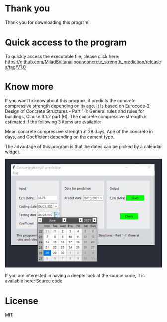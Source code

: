 # Thank you

Thank you for downloading this program!

# Quick access to the program

To quickly access the executable file, please click here: https://github.com/MiladSoltanalipour/concrete_strength_prediction/releases/tag/V1.0

# Know more

If you want to know about this program, it predicts the concrete compressive strength depending on its age. It is based on Eurocode-2 Design of Concrete Structures - Part 1-1: General rules and rules for buildings, Clause 3.1.2 part (6). The concrete compressive strength is estimated if the following 3 items are available:

Mean concrete compressive strength at 28 days, Age of the concrete in days, and Coefficient depending on the cement type.

The advantage of this program is that the dates can be picked by a calendar widget.

![Alt text](CSP_Screen_shot_2.PNG)

If you are interested in having a deeper look at the source code, it is available here: [Source code](CSP.py)

# License

[MIT](LICENSE)
